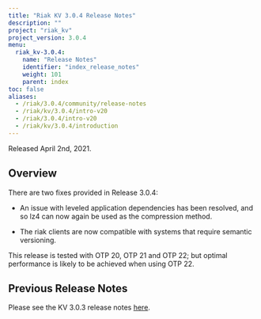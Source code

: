 ```yaml
---
title: "Riak KV 3.0.4 Release Notes"
description: ""
project: "riak_kv"
project_version: 3.0.4
menu:
  riak_kv-3.0.4:
    name: "Release Notes"
    identifier: "index_release_notes"
    weight: 101
    parent: index
toc: false
aliases:
  - /riak/3.0.4/community/release-notes
  - /riak/kv/3.0.4/intro-v20
  - /riak/3.0.4/intro-v20
  - /riak/kv/3.0.4/introduction
---
```


Released April 2nd, 2021.


## Overview

There are two fixes provided in Release 3.0.4:

* An issue with leveled application dependencies has been resolved, and so lz4 can now again be used as the compression method.

* The riak clients are now compatible with systems that require semantic versioning.

This release is tested with OTP 20, OTP 21 and OTP 22; but optimal performance is likely to be achieved when using OTP 22.

## Previous Release Notes

Please see the KV 3.0.3 release notes [here]({{<baseurl>}}riak/kv/3.0.3/release-notes/).





